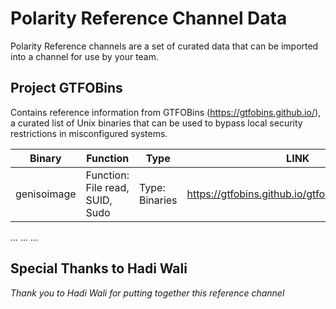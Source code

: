 # Polarity Reference Channel Data

Polarity Reference channels are a set of curated data that can be imported into a channel for use by your team.

## Project GTFOBins

Contains reference information from GTFOBins (https://gtfobins.github.io/), a curated list of Unix binaries that can be used to bypass local security restrictions in misconfigured systems.


| Binary | Function | Type | LINK | 
| ------ | -------- | ---- | ---- |
| genisoimage| Function: File read, SUID, Sudo | Type: Binaries | https://gtfobins.github.io/gtfobins/genisoimage | 
...
...
...

## Special Thanks to Hadi Wali
_Thank you to Hadi Wali for putting together this reference channel_